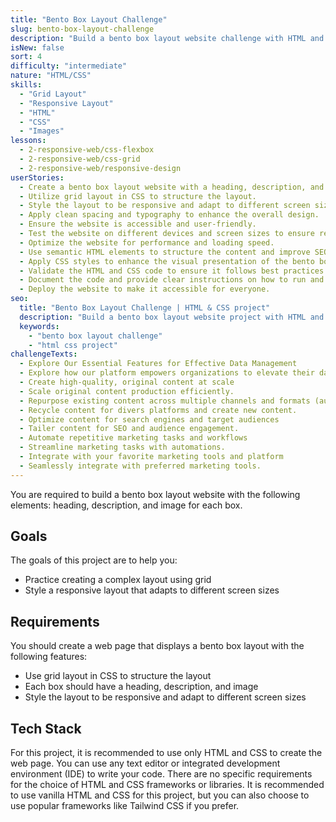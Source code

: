 ```yaml
---
title: "Bento Box Layout Challenge"
slug: bento-box-layout-challenge
description: "Build a bento box layout website challenge with HTML and CSS to practice creating a complex layout using grid. Each box should have a heading, description, and image."
isNew: false
sort: 4
difficulty: "intermediate"
nature: "HTML/CSS"
skills:
  - "Grid Layout"
  - "Responsive Layout"
  - "HTML"
  - "CSS"
  - "Images"
lessons:
  - 2-responsive-web/css-flexbox
  - 2-responsive-web/css-grid
  - 2-responsive-web/responsive-design
userStories:
  - Create a bento box layout website with a heading, description, and image for each box.
  - Utilize grid layout in CSS to structure the layout.
  - Style the layout to be responsive and adapt to different screen sizes.
  - Apply clean spacing and typography to enhance the overall design.
  - Ensure the website is accessible and user-friendly.
  - Test the website on different devices and screen sizes to ensure responsiveness.
  - Optimize the website for performance and loading speed.
  - Use semantic HTML elements to structure the content and improve SEO.
  - Apply CSS styles to enhance the visual presentation of the bento box elements.
  - Validate the HTML and CSS code to ensure it follows best practices and standards.
  - Document the code and provide clear instructions on how to run and use the website.
  - Deploy the website to make it accessible for everyone.
seo:
  title: "Bento Box Layout Challenge | HTML & CSS project"
  description: "Build a bento box layout website project with HTML and CSS to practice creating a complex layout using grid. Each box should have a heading, description, and image. This project is perfect for intermediate developers who want to enhance their HTML and CSS skills while creating a visually appealing and responsive website. By implementing a bento box layout using grid, you will learn how to create a complex and visually appealing web page that adapts to different screen sizes."
  keywords:
    - "bento box layout challenge"
    - "html css project"
challengeTexts:
  - Explore Our Essential Features for Effective Data Management
  - Explore how our platform empowers organizations to elevate their data strategy, driving innovation and informed decision-making.
  - Create high-quality, original content at scale
  - Scale original content production efficiently.
  - Repurpose existing content across multiple channels and formats (audio, video)
  - Recycle content for divers platforms and create new content.
  - Optimize content for search engines and target audiences
  - Tailer content for SEO and audience engagement.
  - Automate repetitive marketing tasks and workflows
  - Streamline marketing tasks with automations.
  - Integrate with your favorite marketing tools and platform
  - Seamlessly integrate with preferred marketing tools.
---
```


You are required to build a bento box layout website with the following elements: heading, description, and image for each box.

## Goals

The goals of this project are to help you:

- Practice creating a complex layout using grid
- Style a responsive layout that adapts to different screen sizes

## Requirements

You should create a web page that displays a bento box layout with the following features:

- Use grid layout in CSS to structure the layout
- Each box should have a heading, description, and image
- Style the layout to be responsive and adapt to different screen sizes

## Tech Stack

For this project, it is recommended to use only HTML and CSS to create the web page. You can use any text editor or integrated development environment (IDE) to write your code. There are no specific requirements for the choice of HTML and CSS frameworks or libraries. It is recommended to use vanilla HTML and CSS for this project, but you can also choose to use popular frameworks like Tailwind CSS if you prefer.
